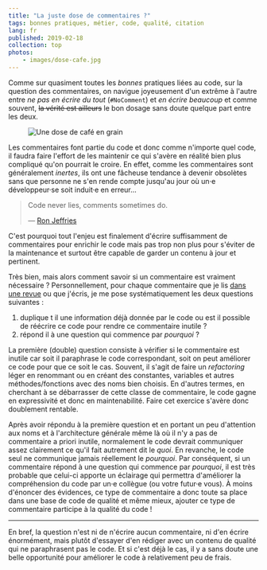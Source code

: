```yaml
---
title: "La juste dose de commentaires ?"
tags: bonnes pratiques, métier, code, qualité, citation
lang: fr
published: 2019-02-18
collection: top
photos:
    - images/dose-cafe.jpg
---
```


Comme sur quasiment toutes les *bonnes* pratiques liées au code, sur la question
des commentaires, on navigue joyeusement d'un extrême à l'autre entre *ne pas en
écrire du tout* (`#NoComment`) et *en écrire beaucoup* et comme souvent, ~~la
vérité est ailleurs~~ le bon dosage sans doute quelque part entre les deux.

<figure class="object-center bordered">
    <img loading="lazy" src="/images/660x/dose-cafe.jpg" alt="Une dose de café en grain">
</figure>

Les commentaires font partie du code et donc comme n'importe quel code, il
faudra faire l'effort de les maintenir ce qui s'avère en réalité bien plus
compliqué qu'on pourrait le croire. En effet, comme les commentaires sont
généralement *inertes*, ils ont une fâcheuse tendance à devenir obsolètes sans
que personne ne s'en rende compte jusqu'au jour où un·e développeur·se soit
induit·e en erreur…

> Code never lies, comments sometimes do.
>
> — [Ron Jeffries](https://fr.wikipedia.org/wiki/Ron_Jeffries)

C'est pourquoi tout l'enjeu est finalement d'écrire suffisamment de commentaires
pour enrichir le code mais pas trop non plus pour s'éviter de la maintenance et
surtout être capable de garder un contenu à jour et pertinent.

Très bien, mais alors comment savoir si un commentaire est vraiment
nécessaire&nbsp;? Personnellement, pour chaque commentaire que je lis [dans une
revue](/post/vertus-revue-de-code/) ou que j'écris, je me pose systématiquement
les deux questions suivantes&nbsp;:

1. duplique t il une information déjà donnée par le code ou est il possible de
   réécrire ce code pour rendre ce commentaire inutile&nbsp;?
1. répond il à une question qui commence par <em>pourquoi</em>&nbsp;?

La première (double) question consiste à vérifier si le commentaire est inutile
car soit il paraphrase le code correspondant, soit on peut améliorer ce code
pour que ce soit le cas. Souvent, il s'agit de faire un *refactoring* léger en
renommant ou en créant des constantes, variables et autres méthodes/fonctions
avec des noms bien choisis. En d'autres termes, en cherchant à se débarrasser de
cette classe de commentaire, le code gagne en expressivité et donc en
maintenabilité. Faire cet exercice s'avère donc doublement rentable.

Après avoir répondu à la première question et en portant un peu d'attention aux
noms et à l'architecture générale même là où il n'y a pas de commentaire a
priori inutile, normalement le code devrait communiquer assez clairement ce
qu'il fait autrement dit le <i>quoi</i>. En revanche, le code seul ne communique
jamais réellement le <i>pourquoi</i>. Par conséquent, si un commentaire répond à
une question qui commence par <i>pourquoi</i>, il est très probable que celui-ci
apporte un éclairage qui permettra d'améliorer la compréhension du code par un·e
collègue (ou votre futur·e vous). À moins d'énoncer des évidences, ce type de
commentaire a donc toute sa place dans une base de code de qualité et même
mieux, ajouter ce type de commentaire participe à la qualité du code&nbsp;!

---

En bref, la question n'est ni de n'écrire aucun commentaire, ni d'en écrire
énormément, mais plutôt d'essayer d'en rédiger avec un contenu de
qualité qui ne paraphrasent pas le code. Et si c'est déjà le cas, il y a sans
doute une belle opportunité pour améliorer le code à relativement peu de frais.
